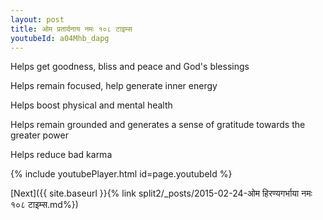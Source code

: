 ```yaml
---
layout: post
title: ओम प्रतार्दनाय नमः १०८ टाइम्स
youtubeId: a04Mhb_dapg
---
```

 
 
Helps get goodness, bliss and peace and God's blessings
 
Helps remain focused, help generate inner energy 
 
Helps boost physical and mental health 
 
Helps remain grounded and generates a sense of gratitude towards the greater power 
 
Helps reduce bad karma
 
 
 
 


{% include youtubePlayer.html id=page.youtubeId %}
 
[Next]({{ site.baseurl }}{% link  split2/_posts/2015-02-24-ओम हिरण्यगर्भाया नमः १०८ टाइम्स.md%})
 
